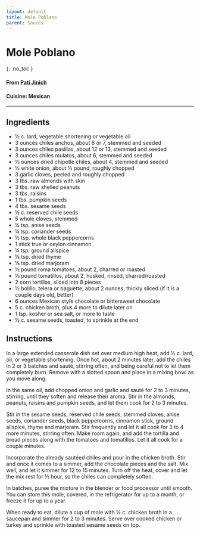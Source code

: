 ```yaml
---
layout: default
title: Mole Poblano
parent: Sauces
---
```


# Mole Poblano
{: .no_toc }
#### From <a href = "https://patijinich.com/mole_poblano_de_los_angeles/">Pati Jinich</a>

#### Cuisine: Mexican
---

## Ingredients
<ul>
	<li>½ c. lard, vegetable shortening or vegetable oil</li>
	<li>3 ounces chiles anchos, about 6 or 7, stemmed and seeded</li>
	<li>3 ounces chiles pasillas, about 12 or 13, stemmed and seeded</li>
	<li>3 ounces chiles mulatos, about 6, stemmed and seeded</li>
	<li>⅓ ounces dried chipotle chiles, about 4, stemmed and seeded</li>
	<li>½ white onion, about ½ pound, roughly chopped</li>
	<li>3 garlic cloves, peeled and roughly chopped</li>
	<li>3 tbs. raw almonds with skin</li>
	<li>3 tbs. raw shelled peanuts</li>
	<li>3 tbs. raisins</li>
	<li>1 tbs. pumpkin seeds</li>
	<li>4 tbs. sesame seeds</li>
	<li>½ c. reserved chile seeds</li>
	<li>5 whole cloves, stemmed</li>
	<li>¼ tsp. anise seeds</li>
	<li>¼ tsp. coriander seeds</li>
	<li>½ tsp. whole black peppercorns</li>
	<li>1 stick true or ceylon cinnamon</li>
	<li>¼ tsp. ground allspice</li>
	<li>⅛ tsp. dried thyme</li>
	<li>⅛ tsp. dried marjoram</li>
	<li>½ pound roma tomatoes, about 2, charred or roasted</li>
	<li>⅓ pound tomatillos, about 2, husked, rinsed, charred/roasted</li>
	<li>2 corn tortillas, sliced into 8 pieces</li>
	<li>½ bolillo, telera or baguette, about 2 ounces, thickly sliced (if it is a couple days old, better)</li>
	<li>6 ounces Mexican style chocolate or bittersweet chocolate</li>
	<li>5 c. chicken broth, plus 4 more to dilute later on</li>
	<li>1 tsp. kosher or sea salt, or more to taste</li>
	<li>½ c. sesame seeds, toasted, to sprinkle at the end</li>
</ul>

## Instructions
In a large extended casserole dish set over medium high heat, add ½ c. lard, oil, or vegetable shortening. Once hot, about 2 minutes later, add the chiles in 2 or 3 batches and sauté, stirring often, and being careful not to let them completely burn. Remove with a slotted spoon and place in a mixing bowl as you move along.

In the same oil, add chopped onion and garlic and sauté for 2 to 3 minutes, stirring, until they soften and release their aroma. Stir in the almonds, peanuts, raisins and pumpkin seeds, and let them cook for 2 to 3 minutes.

Stir in the sesame seeds, reserved chile seeds, stemmed cloves, anise seeds, coriander seeds, black peppercorns, cinnamon stick, ground allspice, thyme and marjoram. Stir frequently and let it all cook for 3 to 4 more minutes, stirring often. Make room again, and add the tortilla and bread pieces along with the tomatoes and tomatillos. Let it all cook for a couple minutes.

Incorporate the already sautéed chiles and pour in the chicken broth. Stir and once it comes to a simmer, add the chocolate pieces and the salt. Mix well, and let it simmer for 12 to 15 minutes. Turn off the heat, cover and let the mix rest for ½ hour, so the chiles can completely soften.

In batches, puree the mixture in the blender or food processor until smooth. You can store this mole, covered, in the refrigerator for up to a month, or freeze it for up to a year.

When ready to eat, dilute a cup of mole with ½ c. chicken broth in a saucepan and simmer for 2 to 3 minutes. Serve over cooked chicken or turkey and sprinkle with toasted sesame seeds on top.
